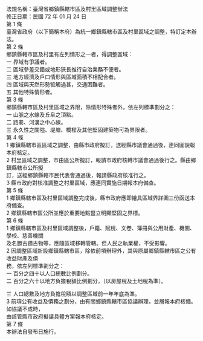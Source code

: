 法規名稱：臺灣省鄉鎮縣轄市區及村里區域調整辦法  
修正日期：民國 72 年 01 月 24 日  
第 1 條  
臺灣省政府（以下簡稱本府）為統一鄉鎮縣轄市區及村里區域之調整，特訂定本辦法。  
第 2 條  
鄉鎮縣轄市區及村里有左列情形之一者，得調整區域：  
一 界域有爭議者。  
二 區域參差交錯或地形狹長推行自治業務不便者。  
三 地方經濟及戶口情形與區域面積不相配合者。  
四 區域與天然形勢牴觸過甚，交通困難者。  
五 其他特殊情形者。  
第 3 條  
鄉鎮縣轄市區及村里區域之界限，除情形特殊者外，依左列標準劃分之：  
一 山脈之水線及丘阜之頂點。  
二 路巷、河溝之中心線。  
三 永久性之關隘、堤塘、橋樑及其他堅固建築物可為界限者。  
第 4 條  
1 鄉鎮縣轄市區區域之調整，由縣市政府擬訂，送經縣市議會通過後，連同圖說報本府核定。  
2 村里區域之調整，市由區公所擬訂，報請市政府核轉市議會通過後行之。縣由鄉鎮縣轄市公所擬  
訂，送經鄉鎮縣轄市民代表會通過後，報請縣政府核准行之。  
3 縣市政府對核准調整之村里區域，應連同實施日期報本府備查。  
第 5 條  
1 鄉鎮縣轄市區及村里區域調整完成後，縣市政府應即繪具區域界詳圖三份函送本府備查。  
2 鄉鎮縣轄市區公所並應於重要地點豎立明顯堅固之界標。  
第 6 條  
1 鄉鎮縣轄市區及村里區域調整後，戶籍、賦稅、文卷、簿冊與公用財產、機關、學校、慈善機關  
及名勝古蹟古物等，應隨區域移轉管轄。但人民之執業權，不受影響。  
2 因調整區域新設鄉鎮縣轄市區，除依前項辦理外，其與原屬鄉鎮縣轄市區之公有收益財產及債  
務，依左列標準劃分之：  
一 百分之四十以人口總數比例劃分。  
二 百分之六十以地方負擔稅額比例劃分，（以房屋稅及土地稅為準）。  


三 人口總數及地方負擔稅額以調整區域前一年年底為準。  
3 前項公有收益及債務之劃分，由有關鄉鎮縣轄市區協議辦理，並層報本府核備。如協議不成時，  
由該管縣市政府擬議具體方案報本府核定。  
第 7 條  
本辦法自發布日施行。  


